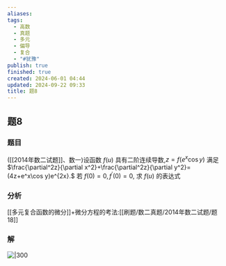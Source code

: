 ```yaml
---
aliases: 
tags:
  - 高数
  - 真题
  - 多元
  - 偏导
  - 复合
  - "#犹豫"
publish: true
finished: true
created: 2024-06-01 04:44
updated: 2024-09-22 09:33
title: 题8
---
```

## 题8 
### 题目
([[2014年数二试题]]、数一)设函数 $f(u)$ 具有二阶连续导数,$z=f(e^x\cos y)$ 满足 $\frac{\partial^2z}{\partial x^2}+\frac{\partial^2z}{\partial y^2}=(4z+e^x\cos y)e^{2x}.$
若 $f(0)=0,f^{\prime}(0)=0,$ 求 $f(u)$ 的表达式
### 分析
[[多元复合函数的微分]]+微分方程的考法:[[刷题/数二真题/2014年数二试题/题18]]
### 解
![|300](https://img.hwenyi.live/202405011606900.webp)
